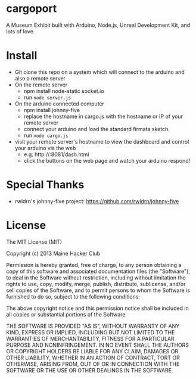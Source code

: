 cargoport
=========

A Museum Exhibit built with Arduino, Node.js, Unreal Development Kit, and lots of love.

Install
=======

  * Git clone this repo on a system which will connect to the arduino and also a remote server
  * On the remote server
    * npm install node-static socket.io
    * run `node server.js`
  * On the arduino connected computer
    * npm install johnny-five
    * replace the hostname in cargo.js with the hostname or IP of your remote server
    * connect your arduino and load the standard firmata sketch.
    * run `node cargo.js`
  * visit your remote server's hostname to view the dashboard and control your arduino via the web
    * e.g. http://<hostname>:8081/dash.html
    * click the buttons on the web page and watch your arduino respond!

Special Thanks
==============

  * rwldrn's johnny-five project: https://github.com/rwldrn/johnny-five

License
=======

The MIT License (MIT)

Copyright (c) 2013 Maine Hacker Club

Permission is hereby granted, free of charge, to any person obtaining a copy
of this software and associated documentation files (the "Software"), to deal
in the Software without restriction, including without limitation the rights
to use, copy, modify, merge, publish, distribute, sublicense, and/or sell
copies of the Software, and to permit persons to whom the Software is
furnished to do so, subject to the following conditions:

The above copyright notice and this permission notice shall be included in
all copies or substantial portions of the Software.

THE SOFTWARE IS PROVIDED "AS IS", WITHOUT WARRANTY OF ANY KIND, EXPRESS OR
IMPLIED, INCLUDING BUT NOT LIMITED TO THE WARRANTIES OF MERCHANTABILITY,
FITNESS FOR A PARTICULAR PURPOSE AND NONINFRINGEMENT. IN NO EVENT SHALL THE
AUTHORS OR COPYRIGHT HOLDERS BE LIABLE FOR ANY CLAIM, DAMAGES OR OTHER
LIABILITY, WHETHER IN AN ACTION OF CONTRACT, TORT OR OTHERWISE, ARISING FROM,
OUT OF OR IN CONNECTION WITH THE SOFTWARE OR THE USE OR OTHER DEALINGS IN
THE SOFTWARE.
